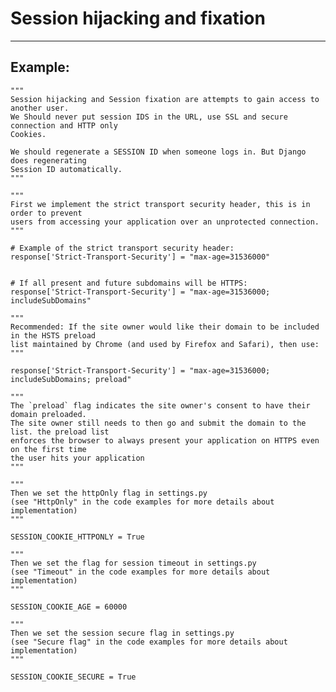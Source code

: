 # Session hijacking and fixation
-------

## Example:


    """
    Session hijacking and Session fixation are attempts to gain access to another user. 
    We Should never put session IDS in the URL, use SSL and secure connection and HTTP only
    Cookies.

    We should regenerate a SESSION ID when someone logs in. But Django does regenerating 
    Session ID automatically.  
    """

    """
    First we implement the strict transport security header, this is in order to prevent
    users from accessing your application over an unprotected connection.
    """

    # Example of the strict transport security header:
    response['Strict-Transport-Security'] = "max-age=31536000"


    # If all present and future subdomains will be HTTPS:
    response['Strict-Transport-Security'] = "max-age=31536000; includeSubDomains"    

    """
    Recommended: If the site owner would like their domain to be included in the HSTS preload
    list maintained by Chrome (and used by Firefox and Safari), then use:
    """

    response['Strict-Transport-Security'] = "max-age=31536000; includeSubDomains; preload"    

    """
    The `preload` flag indicates the site owner's consent to have their domain preloaded.
    The site owner still needs to then go and submit the domain to the list. the preload list
    enforces the browser to always present your application on HTTPS even on the first time
    the user hits your application
    """

    """
    Then we set the httpOnly flag in settings.py
    (see "HttpOnly" in the code examples for more details about implementation)
    """
    	
    SESSION_COOKIE_HTTPONLY = True

    """
    Then we set the flag for session timeout in settings.py
    (see "Timeout" in the code examples for more details about implementation)
    """
    	
    SESSION_COOKIE_AGE = 60000 

    """
    Then we set the session secure flag in settings.py
    (see "Secure flag" in the code examples for more details about implementation)
    """
    
    SESSION_COOKIE_SECURE = True